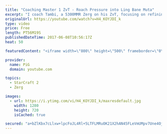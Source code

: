 ```yaml
---
title: "Coaching Master 1 ZvT - Roach Pressure into Ling Bane Muta"
excerpt: "I coach Tambi, a 5300MMR Zerg on his ZvT, focusing on refining his roach pressure into ling-bane muta. -- Watch live at https://www.twitch.tv/x5_pig"
originalUrl: https://youtube.com/watch?v=H4_KOYJDI_k
type: video
price: Free
length: PT56M19S
publishedDateTime: 2017-06-08T10:56:17Z
heat: 50

featuredContent: "<iframe width=\"800\" height=\"500\" frameborder=\"0\" src=\"https://www.youtube.com/embed/H4_KOYJDI_k\" allow=\"accelerometer; autoplay; encrypted-media; gyroscope; picture-in-picture\" allowfullscreen></iframe>"

provider:
  name: PiG
  domain: youtube.com

topics:
  - StarCraft 2
  - Zerg

images:
  - url: https://i.ytimg.com/vi/H4_KOYJDI_k/maxresdefault.jpg
    width: 1280
    height: 720
    isCached: true

secured: "a+bZlKbx7cLlxw+lpcFoJL4Rl+5LTFLMRuOK21X2hAN45FLeVmUMpv7Une4Oj0RQN1INGTptdd0EAArjpPtQpUTDY0cfzFFDMX3RJscCuA7bVUuLLh0vbBPvcCH76lZ45jwTRFlVubUnGf/07vNgZa0ZTcXvi6kLyzxDeFlXYE5bMWeQjzHAOM+wVI3wYvHo9CCsgx0ZJPVjDpcTSWtDlI4KaLZz7rX9DZQ9GghHaALSSCAF3KQ+GkFqANpe+Hvvhh0ogMnp0HNzNz+ZNxXkTK1bY2Ywmc9xLOllT+jO1x0jThAaYrRphMta7/tX4WxbCpJ0+nPoVCj8aSSnpTaOuZxfjDIS3M8E6dKXiCqkdO3G+iLwewaB+NdIVQuRZOYHcmtTnAsT6f5jKSUgzBWjOzc6IuP+y2bgxzIC0wtFptQ=;Vn5YHk0vT4OWm45x/JCszw=="
---
```


